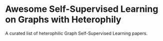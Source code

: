 # Awesome Self-Supervised Learning on Graphs with Heterophily
A curated list of heterophilic Graph Self-Supervised Learning papers.
